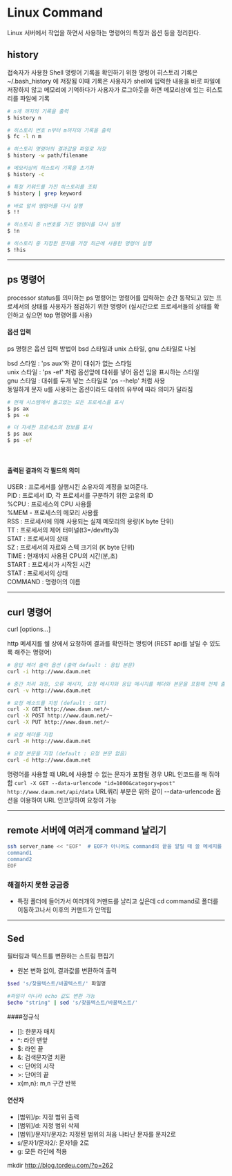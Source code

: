 # Linux Command

Linux 서버에서 작업을 하면서 사용하는 명령어의 특징과 옵션 등을 정리한다.

## history

접속자가 사용한 Shell 명령어 기록을 확인하기 위한 명령어
히스토리 기록은 ~/.bash_history 에 저장됨
이때 기록은 사용자가 shell에 입력한 내용을 바로 파일에 저장하지 않고 메모리에 기억하다가 사용자가 로그아웃을 하면 메모리상에 있는 히스토리를 파일에 기록

```bash
# n개 까지의 기록을 출력
$ history n

# 히스토리 번호 n부터 m까지의 기록을 출력
$ fc -l n m

# 히스토리 명령어의 결과값을 파일로 저장
$ history -w path/filename

# 메모리상의 히스토리 기록을 초기화
$ history -c

# 특정 키워드를 가진 히스토리를 조회
$ history | grep keyword

# 바로 앞의 명령어를 다시 실행
$ !!

# 히스토리 중 n번호를 가진 명령어를 다시 실행
$ !n

# 히스토리 중 지정한 문자를 가장 최근에 사용한 명령어 실행
$ !his
```

 

---

## ps 명령어

processor status를 의미하는 ps 명령어는 명령어를 입력하는 순간 동작되고 있는 프로세서의 상태를 사용자가 점검하기 위한 명령어 (실시간으로 프로세서들의 상태를 확인하고 싶으면 top 명령어를 사용)

#### 옵션 입력

ps 명령은 옵션 입력 방법이 bsd 스타일과 unix 스타일, gnu 스타일로 나뉨

bsd 스타일 :  'ps aux'와 같이 대쉬가 없는 스타일  
unix 스타일 : 'ps -ef' 처럼 옵션앞에 대쉬를 넣어 옵션 임을 표시하는 스타일  
gnu 스타일 :  대쉬를 두개 넣는 스타일로 'ps --help' 처럼 사용  
동일하게 문자 u를 사용하는 옵션이라도 대쉬의 유무에 따라 의미가 달라짐

```bash
# 현재 시스템에서 돌고있는 모든 프로세스를 표시
$ ps ax
$ ps -e

# 더 자세한 프로세스의 정보를 표시
$ ps aux
$ ps -ef
```

<br>

#### 출력된 결과의 각 필드의 의미

USER : 프로세서를 실행시킨 소유자의 계정을 보여준다.  
PID : 프로세서 ID, 각 프로세서를 구분하기 위한 고유의 ID  
%CPU : 프로세스의 CPU 사용률   
%MEM - 프로세스의 메모리 사용률  
RSS : 프로세서에 의해 사용되는 실제 메모리의 용량(K byte 단위)   
TT : 프로세서의 제어 터미널(t3=/dev/tty3)   
STAT : 프로세서의 상태  
SZ : 프로세서의 자료와 스텍 크기의 (K byte 단위)   
TIME : 현재까지 사용된 CPU의 시간(분,초)   
START : 프로세서가 시작된 시간  
STAT : 프로세서의 상태  
COMMAND : 명령어의 이름  

 

---

## curl 명령어
curl [options...] <url>

http 메세지를 쉘 상에서 요청하여 결과를 확인하는 명렁어 (REST api를 날릴 수 있도록 해주는 명령어)

```bash
# 응답 헤더 출력 옵션 (출력 default : 응답 본문)
curl -i http://www.daum.net

# 중간 처리 과정, 오류 메시지, 요청 메시지와 응답 메시지를 헤더와 본문을 포함해 전체 출력
curl -v http://www.daum.net

# 요청 메소드를 지정 (default : GET)
curl -X GET http://www.daum.net/~
curl -X POST http://www.daum.net/~
curl -X PUT http://www.daum.net/~

# 요청 헤더를 지정
curl -H http://www.daum.net

# 요청 본문을 지정 (default : 요청 본문 없음)
curl -d http://www.daum.net
```

명령어를 사용할 떄 URL에 사용할 수 없는 문자가 포함될 경우 URL 인코드를 해 줘야 함
`curl -X GET --data-urlencode "id=1000&category=post" http://www.daum.net/api/data`
URL쿼리 부분은 위와 같이 --data-urlencode 옵션을 이용하여 URL 인코딩하여 요청이 가능

 

---

## remote 서버에 여러개 command 날리기

```bash
ssh server_name << "EOF"  # EOF가 아니어도 command의 끝을 알릴 때 쓸 메세지를 설정
command1
command2
EOF
```

### 해결하지 못한 궁금증
- 특정 폴더에 들어가서 여러개의 커맨드를 날리고 싶은데 cd command로 폴더를 이동하고나서 이후의 커맨드가 안먹힘

  

---

## Sed

필터링과 텍스트를 변환하는 스트림 편집기

- 원본 변화 없이, 결과값를 변환하여 출력

```bash
$sed 's/찾을텍스트/바꿀텍스트/' 파일명

#파일이 아니라 echo 값도 변환 가능
$echo "string" | sed 's/찾을텍스트/바꿀텍스트/'
```

 

####정규식

- []: 한문자 매치
- ^: 라인 맨앞
- $: 라인 끝
- &: 검색문자열 치환
- \<: 단어의 시작
- \>: 단어의 끝
- x{m,n}: m,n 구간 반복

 

#### 연산자

- [범위]/p: 지정 범위 출력
- [범위]/d: 지정 범위 삭제
- [범위]/문자1/문자2: 지정된 범위의 처음 나타난 문자를 문자2로
- s/문자1/문자2/: 문자1을 2로
- g: 모든 라인에 적용





mkdir http://blog.tordeu.com/?p=262